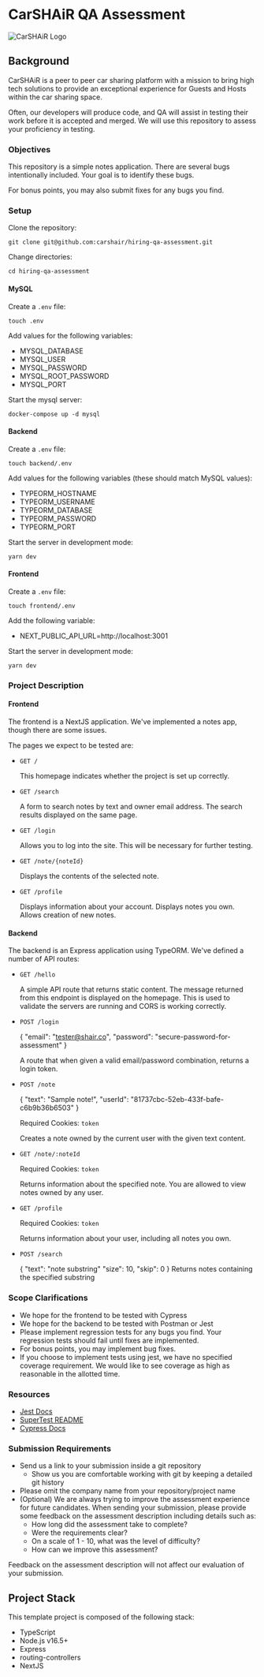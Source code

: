 # CarSHAiR QA Assessment

![CarSHAiR Logo](https://www.carshair.com/CarSHAiR-Logo.png)

## Background

CarSHAiR is a peer to peer car sharing platform with a mission to bring high tech solutions to provide an exceptional experience for Guests and Hosts within the car sharing space.

Often, our developers will produce code, and QA will assist in testing their work before it is accepted and merged. We will use this repository to assess your proficiency in testing.

### Objectives

This repository is a simple notes application. There are several bugs intentionally included. Your goal is to identify these bugs.

For bonus points, you may also submit fixes for any bugs you find.

### Setup

Clone the repository:

`git clone git@github.com:carshair/hiring-qa-assessment.git`

Change directories:

`cd hiring-qa-assessment`

#### MySQL

Create a `.env` file:

`touch .env`

Add values for the following variables:
- MYSQL_DATABASE
- MYSQL_USER
- MYSQL_PASSWORD
- MYSQL_ROOT_PASSWORD
- MYSQL_PORT

Start the mysql server:

`docker-compose up -d mysql`

#### Backend

Create a `.env` file:

`touch backend/.env`

Add values for the following variables (these should match MySQL values):
- TYPEORM_HOSTNAME
- TYPEORM_USERNAME
- TYPEORM_DATABASE
- TYPEORM_PASSWORD
- TYPEORM_PORT

Start the server in development mode:

`yarn dev`


#### Frontend

Create a `.env` file:

`touch frontend/.env`

Add the following variable:
- NEXT_PUBLIC_API_URL=http://localhost:3001


Start the server in development mode:

`yarn dev`

### Project Description

#### Frontend

The frontend is a NextJS application. We've implemented a notes app, though there are some issues.

The pages we expect to be tested are:

- `GET /`

  This homepage indicates whether the project is set up correctly.

- `GET /search`

  A form to search notes by text and owner email address. The search results displayed on the same page.

- `GET /login`

  Allows you to log into the site. This will be necessary for further testing.

- `GET /note/{noteId}`

  Displays the contents of the selected note.

- `GET /profile`

  Displays information about your account. Displays notes you own. Allows creation of new notes.

#### Backend

The backend is an Express application using TypeORM. We've defined a number of API routes:

- `GET /hello`

  A simple API route that returns static content. The message returned from this endpoint is displayed on the homepage. This is used to validate the servers are running and CORS is working correctly.

- `POST /login`

  {
    "email": "tester@shair.co",
    "password": "secure-password-for-assessment"
  }

  A route that when given a valid email/password combination, returns a login token.

- `POST /note`

  {
    "text": "Sample note!",
    "userId": "81737cbc-52eb-433f-bafe-c6b9b36b6503"
  }

  Required Cookies: `token`

  Creates a note owned by the current user with the given text content.

- `GET /note/:noteId`

  Required Cookies: `token`

  Returns information about the specified note. You are allowed to view notes owned by any user.

- `GET /profile`

  Required Cookies: `token`

  Returns information about your user, including all notes you own.

- `POST /search`

  {
    "text": "note substring"
    "size": 10,
    "skip": 0
  }
  Returns notes containing the specified substring

### Scope Clarifications

- We hope for the frontend to be tested with Cypress
- We hope for the backend to be tested with Postman or Jest
- Please implement regression tests for any bugs you find. Your regression tests should fail until fixes are implemented.
- For bonus points, you may implement bug fixes.
- If you choose to implement tests using jest, we have no specified coverage requirement. We would like to see coverage as high as reasonable in the allotted time.

### Resources

- [Jest Docs](https://jestjs.io/docs/getting-started)
- [SuperTest README](https://github.com/visionmedia/supertest#supertest)
- [Cypress Docs](https://docs.cypress.io/api/table-of-contents)

### Submission Requirements

- Send us a link to your submission inside a git repository
  - Show us you are comfortable working with git by keeping a detailed git history
- Please omit the company name from your repository/project name
- (Optional) We are always trying to improve the assessment experience for future candidates. When sending your submission, please provide some feedback on the assessment description including details such as:
  - How long did the assessment take to complete?
  - Were the requirements clear?
  - On a scale of 1 - 10, what was the level of difficulty?
  - How can we improve this assessment?

Feedback on the assessment description will not affect our evaluation of your submission.

## Project Stack

This template project is composed of the following stack:

- TypeScript
- Node.js v16.5+
- Express
- routing-controllers
- NextJS
